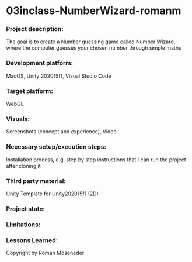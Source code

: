 # 03inclass-NumberWizard-romanm

### Project description: 
The goal is to create a Number guessing game called Number Wizard, where the computer guesses your chosen number through simple maths

### Development platform: 
MacOS, Unity 202015f1, Visual Studio Code

### Target platform: 
WebGL

### Visuals: 
Screenshots (concept and experience), Video

### Necessary setup/execution steps: 
Installation process, e.g. step by step instructions that I can run the project after cloning it

### Third party material: 
Unity Template for Unity202015f1 (2D)

### Project state: 

### Limitations: 

### Lessons Learned: 

Copyright by Roman Möseneder
